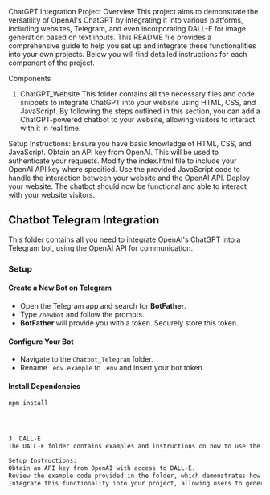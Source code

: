 ChatGPT Integration Project 
Overview
This project aims to demonstrate the versatility of OpenAI's ChatGPT by integrating it into various platforms, including websites, Telegram, and even incorporating DALL-E for image generation based on text inputs. This README file provides a comprehensive guide to help you set up and integrate these functionalities into your own projects. Below you will find detailed instructions for each component of the project.

Components
1. ChatGPT_Website
This folder contains all the necessary files and code snippets to integrate ChatGPT into your website using HTML, CSS, and JavaScript. By following the steps outlined in this section, you can add a ChatGPT-powered chatbot to your website, allowing visitors to interact with it in real time.

Setup Instructions:
Ensure you have basic knowledge of HTML, CSS, and JavaScript.
Obtain an API key from OpenAI. This will be used to authenticate your requests.
Modify the index.html file to include your OpenAI API key where specified.
Use the provided JavaScript code to handle the interaction between your website and the OpenAI API.
Deploy your website. The chatbot should now be functional and able to interact with your website visitors.

## Chatbot Telegram Integration

This folder contains all you need to integrate OpenAI's ChatGPT into a Telegram bot, using the OpenAI API for communication.

### Setup

#### Create a New Bot on Telegram

- Open the Telegram app and search for **BotFather**.
- Type `/newbot` and follow the prompts.
- **BotFather** will provide you with a token. Securely store this token.

#### Configure Your Bot

- Navigate to the `Chatbot_Telegram` folder.
- Rename `.env.example` to `.env` and insert your bot token.

#### Install Dependencies

```bash
npm install




3. DALL-E
The DALL-E folder contains examples and instructions on how to use the OpenAI API for generating images from text inputs. This allows users to create unique images based on descriptions provided to the ChatGPT bot.

Setup Instructions:
Obtain an API key from OpenAI with access to DALL-E.
Review the example code provided in the folder, which demonstrates how to send a text description to the DALL-E API and receive an image in response.
Integrate this functionality into your project, allowing users to generate images through either the website or the Telegram bot.
